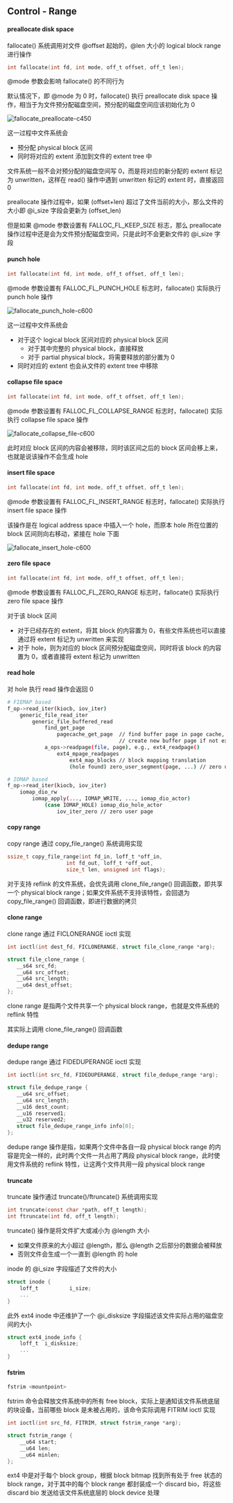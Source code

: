 ## Control - Range


#### preallocate disk space

fallocate() 系统调用对文件 @offset 起始的，@len 大小的 logical block range 进行操作

```c
int fallocate(int fd, int mode, off_t offset, off_t len);
```

@mode 参数会影响 fallocate() 的不同行为


默认情况下，即 @mode 为 0 时，fallocate() 执行 preallocate disk space 操作，相当于为文件预分配磁盘空间，预分配的磁盘空间应该初始化为 0

![fallocate_preallocate-c450](media/15895411284363/fallocate_preallocate.jpg)

这一过程中文件系统会

- 预分配 physical block 区间
- 同时将对应的 extent 添加到文件的 extent tree 中

文件系统一般不会对预分配的磁盘空间写 0，而是将对应的新分配的 extent 标记为 unwritten，这样在 read() 操作中遇到 unwritten 标记的 extent 时，直接返回 0


preallocate 操作过程中，如果 (offset+len) 超过了文件当前的大小，那么文件的大小即 @i_size 字段会更新为 (offset_len)

但是如果 @mode 参数设置有 FALLOC_FL_KEEP_SIZE 标志，那么 preallocate 操作过程中还是会为文件预分配磁盘空间，只是此时不会更新文件的 @i_size 字段


#### punch hole

```c
int fallocate(int fd, int mode, off_t offset, off_t len);
```

@mode 参数设置有 FALLOC_FL_PUNCH_HOLE 标志时，fallocate() 实际执行 punch hole 操作

![fallocate_punch_hole-c600](media/15895411284363/fallocate_punch_hole.jpg)


这一过程中文件系统会

- 对于这个 logical block 区间对应的 physical block 区间
    - 对于其中完整的 physical block，直接释放
    - 对于 partial physical block，将需要释放的部分置为 0
- 同时对应的 extent 也会从文件的 extent tree 中移除


#### collapse file space

```c
int fallocate(int fd, int mode, off_t offset, off_t len);
```

@mode 参数设置有 FALLOC_FL_COLLAPSE_RANGE 标志时，fallocate() 实际执行 collapse file space 操作

![fallocate_collapse_file-c600](media/15895411284363/fallocate_collapse_file.jpg)

此时对应 block 区间的内容会被移除，同时该区间之后的 block 区间会移上来，也就是说该操作不会生成 hole


#### insert file space

```c
int fallocate(int fd, int mode, off_t offset, off_t len);
```

@mode 参数设置有 FALLOC_FL_INSERT_RANGE 标志时，fallocate() 实际执行 insert file space 操作

该操作是在 logical address space 中插入一个 hole，而原本 hole 所在位置的 block 区间则向右移动，紧接在 hole 下面

![fallocate_insert_hole-c600](media/15895411284363/fallocate_insert_hole.jpg)


#### zero file space

```c
int fallocate(int fd, int mode, off_t offset, off_t len);
```

@mode 参数设置有 FALLOC_FL_ZERO_RANGE 标志时，fallocate() 实际执行 zero file space 操作

对于该 block 区间

- 对于已经存在的 extent，将其 block 的内容置为 0，有些文件系统也可以直接通过将 extent 标记为 unwritten 来实现
- 对于 hole，则为对应的 block 区间预分配磁盘空间，同时将该 block 的内容置为 0，或者直接将 extent 标记为 unwritten


#### read hole

对 hole 执行 read 操作会返回 0

```sh
# FIEMAP based
f_op->read_iter(kiocb, iov_iter)
    generic_file_read_iter
        generic_file_buffered_read
            find_get_page
                pagecache_get_page  // find buffer page in page cache,
                                    // create new buffer page if not exist
            a_ops->readpage(file, page), e.g., ext4_readpage()
                ext4_mpage_readpages
                    ext4_map_blocks // block mapping translation
                    (hole found) zero_user_segment(page, ...) // zero user page
```

```sh
# IOMAP based
f_op->read_iter(kiocb, iov_iter)
    iomap_dio_rw
        iomap_apply(..., IOMAP_WRITE, ..., iomap_dio_actor)
            (case IOMAP_HOLE) iomap_dio_hole_actor
                iov_iter_zero // zero user page
```


#### copy range

copy range 通过 copy_file_range() 系统调用实现

```c
ssize_t copy_file_range(int fd_in, loff_t *off_in,
                   int fd_out, loff_t *off_out,
                   size_t len, unsigned int flags);
```

对于支持 reflink 的文件系统，会优先调用 clone_file_range() 回调函数，即共享一个 physical block range；如果文件系统不支持该特性，会回退为 copy_file_range() 回调函数，即进行数据的拷贝


#### clone range

clone range 通过 FICLONERANGE ioctl 实现

```c
int ioctl(int dest_fd, FICLONERANGE, struct file_clone_range *arg);

struct file_clone_range {
   __s64 src_fd;
   __u64 src_offset;
   __u64 src_length;
   __u64 dest_offset;
};
```

clone range 是指两个文件共享一个 physical block range，也就是文件系统的 reflink 特性

其实际上调用 clone_file_range() 回调函数


#### dedupe range

dedupe range 通过 FIDEDUPERANGE ioctl 实现

```c
int ioctl(int src_fd, FIDEDUPERANGE, struct file_dedupe_range *arg);

struct file_dedupe_range {
   __u64 src_offset;
   __u64 src_length;
   __u16 dest_count;
   __u16 reserved1;
   __u32 reserved2;
   struct file_dedupe_range_info info[0];
};
```

dedupe range 操作是指，如果两个文件中各自一段 physical block range 的内容是完全一样的，此时两个文件一共占用了两段 physical block range，此时使用文件系统的 reflink 特性，让这两个文件共用一段 physical block range


#### truncate

truncate 操作通过 truncate()/ftruncate() 系统调用实现

```c
int truncate(const char *path, off_t length);
int ftruncate(int fd, off_t length);
```

truncate() 操作是将文件扩大或减小为 @length 大小

- 如果文件原来的大小超过 @length，那么 @length 之后部分的数据会被释放
- 否则文件会生成一个一直到 @length 的 hole


inode 的 @i_size 字段描述了文件的大小

```c
struct inode {
	loff_t			i_size;
	...
}
```

此外 ext4 inode 中还维护了一个 @i_disksize 字段描述该文件实际占用的磁盘空间的大小

```c
struct ext4_inode_info {
	loff_t	i_disksize;
	...
}
```


#### fstrim

```sh
fstrim <mountpoint>
```

fstrim 命令会释放文件系统中的所有 free block，实际上是通知该文件系统底层的块设备，当前哪些 block 是未被占用的，该命令实际调用 FITRIM ioctl 实现


```c
int ioctl(int src_fd, FITRIM, struct fstrim_range *arg);

struct fstrim_range {
	__u64 start;
	__u64 len;
	__u64 minlen;
};
```

ext4 中是对于每个 block group，根据 block bitmap 找到所有处于 free 状态的 block range，对于其中的每个 block range 都封装成一个 discard bio，将这些 discard bio 发送给该文件系统底层的 block device 处理

